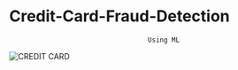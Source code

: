 # Credit-Card-Fraud-Detection
                                       Using ML


![CREDIT CARD](https://github.com/mehranbahramm/Credit-Card-Fraud-Detection/assets/130790790/27ef207f-723d-4c4e-b7a6-98260cf40b34)

